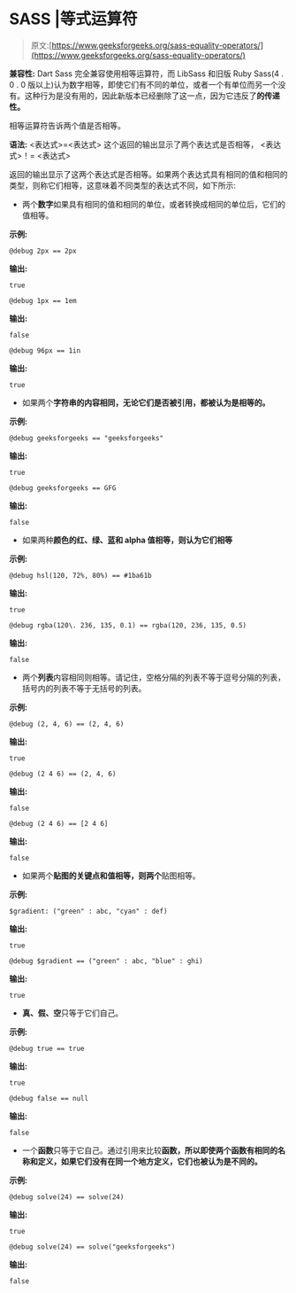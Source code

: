 # SASS |等式运算符

> 原文:[https://www.geeksforgeeks.org/sass-equality-operators/](https://www.geeksforgeeks.org/sass-equality-operators/)

**兼容性:**
Dart Sass 完全兼容使用相等运算符，而 LibSass 和旧版 Ruby Sass(4 . 0 . 0 版以上)认为数字相等，即使它们有不同的单位，或者一个有单位而另一个没有。这种行为是没有用的，因此新版本已经删除了这一点，因为它违反了**的传递性。**

相等运算符告诉两个值是否相等。

**语法:**
<表达式>=<表达式>
这个返回的输出显示了两个表达式是否相等，
<表达式>！= <表达式>

返回的输出显示了这两个表达式是否相等。如果两个表达式具有相同的值和相同的类型，则称它们相等，这意味着不同类型的表达式不同，如下所示:

*   两个**数字**如果具有相同的值和相同的单位，或者转换成相同的单位后，它们的值相等。

**示例:**

```
@debug 2px == 2px 
```

**输出:**

```
true
```

```
@debug 1px == 1em 
```

**输出:**

```
false
```

```
@debug 96px == 1in 
```

**输出:**

```
true
```

*   如果两个**字符串的内容相同，无论它们是否被引用，都被认为是相等的。**

**示例:**

```
@debug geeksforgeeks == "geeksforgeeks"
```

**输出:**

```
true
```

```
@debug geeksforgeeks == GFG
```

**输出:**

```
false
```

*   如果两种**颜色的红、绿、蓝和 alpha 值相等，则认为它们相等**

**示例:**

```
@debug hsl(120, 72%, 80%) == #1ba61b
```

**输出:**

```
true
```

```
@debug rgba(120\. 236, 135, 0.1) == rgba(120, 236, 135, 0.5)
```

**输出:**

```
false
```

*   两个**列表**内容相同则相等。请记住，空格分隔的列表不等于逗号分隔的列表，括号内的列表不等于无括号的列表。

**示例:**

```
@debug (2, 4, 6) == (2, 4, 6)
```

**输出:**

```
true
```

```
@debug (2 4 6) == (2, 4, 6)
```

**输出:**

```
false
```

```
@debug (2 4 6) == [2 4 6]
```

**输出:**

```
false
```

*   如果两个**贴图的关键点和值相等，则两个**贴图相等。

**示例:**

```
$gradient: ("green" : abc, "cyan" : def)
```

**输出:**

```
true
```

```
@debug $gradient == ("green" : abc, "blue" : ghi)
```

**输出:**

```
true
```

*   **真、假、空**只等于它们自己。

**示例:**

```
@debug true == true
```

**输出:**

```
true
```

```
@debug false == null
```

**输出:**

```
false
```

*   一个**函数**只等于它自己。通过引用来比较**函数，所以即使两个函数有相同的名称和定义，如果它们没有在同一个地方定义，它们也被认为是不同的。**

**示例:**

```
@debug solve(24) == solve(24)
```

**输出:**

```
true
```

```
@debug solve(24) == solve("geeksforgeeks")
```

**输出:**

```
false
```